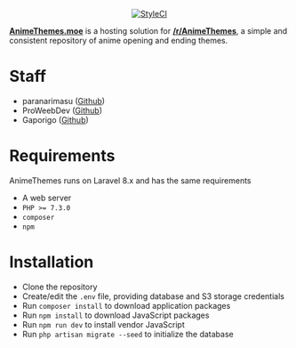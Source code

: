 <p align="center">
<a href="https://github.styleci.io/repos/111264405?branch=wiki"><img src="https://github.styleci.io/repos/111264405/shield?branch=wiki" alt="StyleCI"></a>
</p>

[**AnimeThemes.moe**](https://animethemes.moe/) is a hosting solution for [**/r/AnimeThemes**](https://www.reddit.com/r/AnimeThemes/), a simple and consistent repository of anime opening and ending themes.

# Staff

* paranarimasu ([Github](https://github.com/paranarimasu))
* ProWeebDev ([Github](https://github.com/ProWeebDev))
* Gaporigo ([Github](https://github.com/Gaporigo))

# Requirements

AnimeThemes runs on Laravel 8.x and has the same requirements

* A web server
* `PHP >= 7.3.0`
* `composer`
* `npm`

# Installation

* Clone the repository
* Create/edit the `.env` file, providing database and S3 storage credentials
* Run `composer install` to download application packages
* Run `npm install` to download JavaScript packages
* Run `npm run dev` to install vendor JavaScript
* Run `php artisan migrate --seed` to initialize the database
